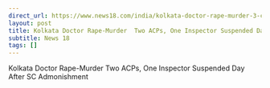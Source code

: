 ```yaml
---
direct_url: https://www.news18.com/india/kolkata-doctor-rape-murder-3-cops-suspended-over-rg-kar-hospital-vandalism-9022041.html
layout: post
title: Kolkata Doctor Rape-Murder  Two ACPs, One Inspector Suspended Day After SC Admonishment
subtitle: News 18
tags: []
---
```


Kolkata Doctor Rape-Murder  Two ACPs, One Inspector Suspended Day After SC Admonishment
